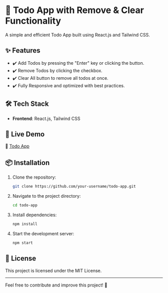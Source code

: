 # 📌 Todo App with Remove & Clear Functionality

A simple and efficient Todo App built using React.js and Tailwind CSS.

## ✨ Features

- ✔️ Add Todos by pressing the "Enter" key or clicking the button.
- ✔️ Remove Todos by clicking the checkbox.
- ✔️ Clear All button to remove all todos at once.
- ✔️ Fully Responsive and optimized with best practices.

## 🛠 Tech Stack

- **Frontend**: React.js, Tailwind CSS

## 🚀 Live Demo

🔗 [Todo App](https://todo-wqqc.vercel.app/)

## 📦 Installation

1. Clone the repository:
   ```sh
   git clone https://github.com/your-username/todo-app.git
   ```
2. Navigate to the project directory:
   ```sh
   cd todo-app
   ```
3. Install dependencies:
   ```sh
   npm install
   ```
4. Start the development server:
   ```sh
   npm start
   ```

## 📜 License

This project is licensed under the MIT License.

---

Feel free to contribute and improve this project! 🚀
